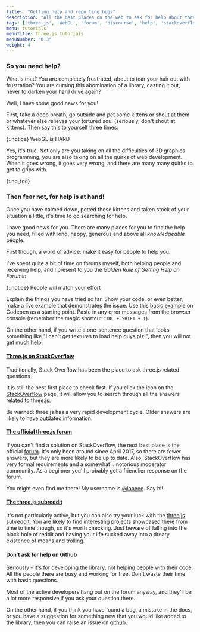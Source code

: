```yaml
---
title:  "Getting help and reporting bugs"
description: "All the best places on the web to ask for help about three.js, including the official forum, reddit and StackOverflow"
tags: ['three.js', 'WebGL', 'forum', 'discourse', 'help', 'stackoverflow', 'reddit', 'subreddit', 'github' ]
menu: tutorials
menuTitle: Three.js tutorials
menuNumber: "0.3"
weight: 4
---
```

### So you need help?

What's that? You are completely frustrated, about to tear your hair out with frustration? You are cursing this abomination of a library, casting it out, never to darken your hard drive again?

Well, I have some good news for you!

First, take a deep breath, go outside and pet some kittens or shout at them or whatever else relieves your tortured soul (seriously, don't shout at kittens). Then say this to yourself three times:

{:.notice}
WebGL is HARD

Yes, it's true. Not only are you taking on all the difficulties of 3D graphics programming, you are also taking on all the quirks of web development. When it goes wrong, it goes very wrong, and there are many many quirks to get to grips with.

{:.no_toc}
### Then fear not, for help is at hand!

Once you have calmed down, petted those kittens and taken stock of your situation a little, it's time to go searching for help.

I have good news for you.  There are many places for you to find the help you need, filled with kind, happy, generous and above all _knowledgeable_ people.

First though, a word of advice: make it easy for people to help you.

I've spent quite a bit of time on forums myself, both helping people and receiving help, and I present to you the _Golden Rule of Getting Help on Forums_:

{:.notice}
People will match your effort

Explain the things you have tried so far. Show your code, or even better, make a live example that demonstrates the issue. Use this [basic example](https://codepen.io/looeee/pen/aEBKYK) on Codepen as a starting point. Paste in any error messages from the browser console (remember the magic shortcut `CTRL + SHIFT + I`).

On the other hand, if you write a one-sentence question that looks something like "I can't get textures to load help guys plz!", then you will not get much help.

#### [Three.js on StackOverflow](https://stackoverflow.com/questions/tagged/three.js?sort=votes)

Traditionally, Stack Overflow has been the place to ask three.js related questions.

It is still the best first place to check first. If you click the <span class="fa fa-fw fa-search" aria-hidden="true"></span> icon on the [StackOverflow](https://stackoverflow.com/questions/tagged/three.js?sort=votes) page, it will allow you to search through all the answers related to three.js.

Be warned: three.js has a very rapid development cycle. Older answers are likely to have outdated information.

#### [The official three.js forum](https://discourse.threejs.org/)

If you can't find a solution on StackOverflow, the next best place is the official [forum](https://discourse.threejs.org/). It's only been around since April 2017, so there are fewer answers, but they are more likely to be up to date. Also, StackOverflow has very formal requirements and a somewhat ...notorious moderator community. As a beginner you'll probably get a friendlier response on the forum.

You might even find me there! My username is [@looeee](https://discourse.threejs.org/u/looeee/activity). Say hi!

#### [The three.js subreddit](https://www.reddit.com/r/threejs)

It's not particularly active, but you can also try your luck with the [three.js subreddit](https://www.reddit.com/r/threejs). You are likely to find interesting projects showcased there from time to time though, so it's worth checking. Just beware of falling into the black hole of reddit and having your life sucked away into a dreary existence of means and trolling.

#### Don't ask for help on Github

Seriously - it's for developing the library, not helping people with their code. All the people there are busy and working for free. Don't waste their time with basic questions.

Most of the active developers hang out on the forum anyway, and they'll be a lot more responsive if you ask your question there.

On the other hand, if you think you have found a bug, a mistake in the docs, or you have a suggestion for something new that you would like added to the library, then you can raise an issue on [github](https://github.com/mrdoob/three.js/issues).
